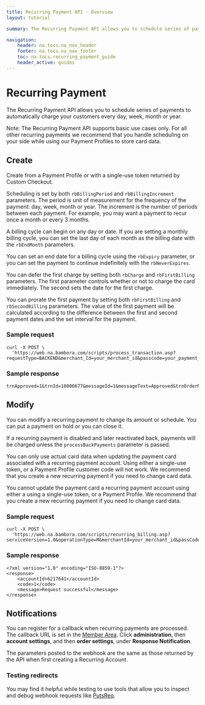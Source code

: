 ```yaml
---
title: Recurring Payment API - Overview
layout: tutorial

summary: The Recurring Payment API allows you to schedule series of payments to automatically charge your customers every day, week, month or year.

navigation:
    header: na.tocs.na_nav_header
    footer: na.tocs.na_nav_footer
    toc: na.tocs.recurring_payment_guide
    header_active: guides
---
```


# Recurring Payment

The Recurring Payment API allows you to schedule series of payments to automatically charge your customers every day, week, month or year.

Note: The Recurring Payment API supports basic use cases only. For all other recurring payments we recommend that you handle scheduling on your side while using our Payment Profiles to store card data.

## Create

Create from a Payment Profile or with a single-use token returned by Custom Checkout.


Scheduling is set by both `rbBillingPeriod` and `rbBillingIncrement` parameters. The period is unit of measurement for  the frequency of the payment: day, week, month or year. The increment is the number of periods between each payment. For example, you may want a payment to recur once a month or every 3 months.

A billing cycle can begin on any day or date. If you are setting a monthly billing cycle, you can set the last day of each month as the billing date with the `rbEndMonth` parameters.

You can set an end date for a billing cycle using the `rbExpiry` parameter, or you can set the payment to continue indefinitely with the `rbNeverExpires`.

You can defer the first charge by setting both `rbCharge` and `rbFirstBilling` parameters. The first parameter controls whether or not to charge the card immediately. The second sets the date for the first charge.

You can prorate the first payment by setting both `rbFirstBilling` and `rbSecondBilling` parameters. The value of the first payment will be calculated according to the difference between the first and second payment dates and the set interval for the payment.

### Sample request
```curl
curl -X POST \
  'https://web.na.bambora.com/scripts/process_transaction.asp?requestType=BACKEND&merchant_Id=your_merchant_id&passcode=your_payment_api_passcode&trnType=P&singleUseToken=any_single_use_token&trnAmount=10&trnRecurring=1&rbBillingPeriod=D&rbBillingIncrement=30&trnCardOwner=Rosanna%20Sylvester'
```

### Sample response
```curl
trnApproved=1&trnId=10000677&messageId=1&messageText=Approved&trnOrderNumber=10000677&authCode=TEST&errorType=N&errorFields=&responseType=T&trnAmount=10&trnDate=9%2F12%2F2017+8%3A49%3A34+PM&rbAccountId=6217641&avsProcessed=0&avsId=U&avsResult=0&avsAddrMatch=0&avsPostalMatch=0&avsMessage=Address+information+is+unavailable%2E&cvdId=1&cardType=VI&trnType=P&paymentMethod=CC&ref1=&ref2=&ref3=&ref4=&ref5=&hashValue=fa879fac34852060e908899b9c634608931f97ad
```

## Modify

You can modify a recurring payment to change its amount or schedule. You can put a payment on hold or you can close it.

If a recurring payment is disabled and later reactivated back, payments will be charged unless the `processBackPayments` parameter is passed.

You can only use actual card data when updating the payment card associated with a recurring payment account. Using either a single-use token, or a Payment Profile customer code will not work. We recommend that you create a new recurring payment if you need to change card data.


You cannot update the payment card a recurring payment account using either a using a single-use token, or a Payment Profile. We recommend that you create a new recurring payment if you need to change card data.

### Sample request
```curl
curl -X POST \
  'https://web.na.bambora.com/scripts/recurring_billing.asp?serviceVersion=1.0&operationType=M&merchantId=your_merchant_id&passCode=your_recurring_payment_api_passcode&rbAccountId=6217641&amount=12.00'
```

### Sample response
```curl
<?xml version="1.0" encoding="ISO-8859-1"?>
<response>
    <accountId>6217641</accountId>
    <code>1</code>
    <message>Request successful</message>
</response>
```

## Notifications
You can register for a callback when recurring payments are processed. The callback URL is set in the [Member Area](https://web.na.bambora.com). Click **administration**, then **account settings**, and then **order settings**, under **Response Notification**.

The parameters posted to the webhook are the same as those returned by the API when first creating a Recurring Account.

### Testing redirects
You may find it helpful while testing to use tools that allow you to inspect and debug webhook requests like [PutsReq](http://putsreq.com).
